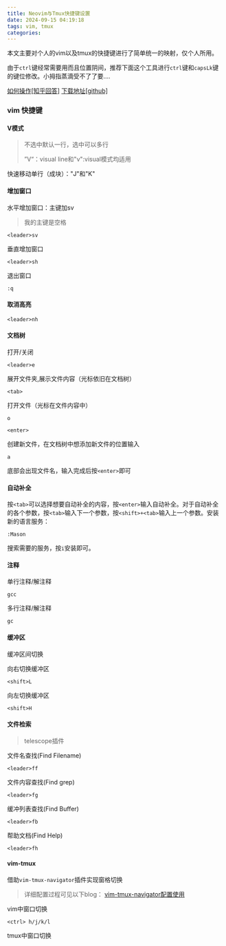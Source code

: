 ```yaml
---
title: Neovim与Tmux快捷键设置
date: 2024-09-15 04:19:18
tags: vim, tmux
categories: 
---
```


本文主要对个人的vim以及tmux的快捷键进行了简单统一的映射，仅个人所用。

<!--more-->

由于`ctrl`键经常需要用而且位置阴间，推荐下面这个工具进行`ctrl`键和`capsLk`键的键位修改。小拇指蒸滴受不了了要....

[如何操作[知乎回答]](https://zhuanlan.zhihu.com/p/412076746)
[下载地址[github]](https://github.com/microsoft/PowerToys/releases/tag/v0.84.1)

### vim 快捷键

#### V模式

> 不选中默认一行，选中可以多行
>
> ”V“：visual line和"v":visual模式均适用

快速移动单行（成块）："J"和"K"

#### 增加窗口

水平增加窗口：主键加sv

> 我的主键是空格

```
<leader>sv
```

垂直增加窗口

```
<leader>sh
```

退出窗口

```
:q
```

#### 取消高亮

```
<leader>nh
```

#### 文档树

打开/关闭

```
<leader>e
```

展开文件夹,展示文件内容（光标依旧在文档树）

```
<tab>
```

打开文件（光标在文件内容中）

```
o
```

```
<enter>
```

创建新文件，在文档树中想添加新文件的位置输入

```
a
```

底部会出现文件名，输入完成后按`<enter>`即可

#### 自动补全

按`<tab>`可以选择想要自动补全的内容，按`<enter>`输入自动补全。对于自动补全的各个参数，按`<tab>`输入下一个参数，按`<shift>+<tab>`输入上一个参数。安装新的语言服务：

```
:Mason
```

搜索需要的服务，按`i`安装即可。

#### 注释

单行注释/解注释

```
gcc
```

多行注释/解注释

```
gc
```

#### 缓冲区

缓冲区间切换

向右切换缓冲区

```
<shift>L
```

向左切换缓冲区

```
<shift>H
```

#### 文件检索

> telescope插件

文件名查找(Find Filename)

```
<leader>ff
```

文件内容查找(Find grep)

```
<leader>fg
```

缓冲列表查找(Find Buffer)

```
<leader>fb
```

帮助文档(Find Help)

```
<leader>fh
```

#### vim-tmux

借助`vim-tmux-navigator`插件实现窗格切换

> 详细配置过程可见以下blog：
> [vim-tmux-navigator配置使用](https://dingdingqiuqiu.github.io/2024/09/16/vim-tmux-navigator%E9%85%8D%E7%BD%AE%E4%BD%BF%E7%94%A8/#more)

vim中窗口切换

```
<ctrl> h/j/k/l
```

tmux中窗口切换





